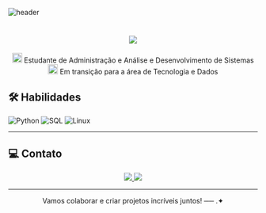 ![header](https://capsule-render.vercel.app/api?type=waving&height=100&color=D32F2F&section=header)
 
 <h1 align="center">
  <img src="https://readme-typing-svg.herokuapp.com/?font=Righteous&size=35&center=true&vCenter=true&width=500&height=70&duration=5000&lines=Olá!+;+Eu+sou+Giovana+Albuquerque!;&color=D32F2F"/>
 
 </h1>
 
 
 <p align="center">
  <img src="https://user-images.githubusercontent.com/74038190/212284087-bbe7e430-757e-4901-90bf-4cd2ce3e1852.gif" alt="code" width="20px" /> Estudante de Administração e Análise e Desenvolvimento de Sistemas<br>
   <img src="https://user-images.githubusercontent.com/74038190/212284087-bbe7e430-757e-4901-90bf-4cd2ce3e1852.gif" alt="code" width="20px" /> Em transição para a área de Tecnologia e Dados<br>
 </p>
 
 
 ## 🛠️ Habilidades
 
 ![Python](https://img.shields.io/badge/Python-3776AB?style=for-the-badge&logo=python&logoColor=white)
 ![SQL](https://img.shields.io/badge/SQL-4479A1?style=for-the-badge&logo=postgresql&logoColor=white)
 ![Linux](https://img.shields.io/badge/Linux-FCC624?style=for-the-badge&logo=linux&logoColor=black)
 
 
 ---
 
 ## 💻 Contato
 
 <div align="center">
   <a href="https://www.linkedin.com/in/giovana-albuquerque-gomes-67324535a" target="_blank">
     <img src="https://img.shields.io/badge/-LinkedIn-%230077B5?style=for-the-badge&logo=linkedin&logoColor=white" />
   </a>
   <a href="mailto:giovanaalbuqu@gmail.com">
     <img src="https://img.shields.io/badge/Gmail-333333?style=for-the-badge&logo=gmail&logoColor=red" />
   </a>
 </div>
 
 ---
 
 <p align="center"> Vamos colaborar e criar projetos incríveis juntos! ── .✦</p>



